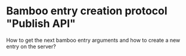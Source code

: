 # Bamboo entry creation protocol "Publish API"

How to get the next bamboo entry arguments and how to create a new entry on the server?
